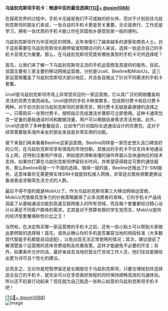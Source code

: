 **乌兹别克斯坦手机卡：畅游中亚的最佳选择[[TG💪+ @esim1088](https://t.me/s/esim1088)]**

在探索世界的过程中，手机卡无疑是我们不可或缺的好伙伴。而对于计划前往乌兹别克斯坦的朋友们来说，一张合适的手机卡更是至关重要。无论是旅行、工作还是学习，拥有一张优质的手机卡能让你在异国他乡感受到家一般的便利。

乌兹别克斯坦作为中亚地区的明珠，近年来吸引了越来越多的游客和商务人士。对于这些需要在乌兹别克斯坦长期停留或短期访问的人来说，选择一张适合自己的手机卡显得尤为重要。那么，在乌兹别克斯坦究竟有哪些类型的手机卡可供选择呢？

首先，让我们来了解一下乌兹别克斯坦主流的手机运营商及其提供的服务。目前，该国主要有三家主要的移动网络运营商，分别是Ucell、Beeline和MobiUz。这三家运营商覆盖了乌兹别克斯坦大部分地区，并且各自推出了针对不同需求的手机卡套餐。

Ucell是乌兹别克斯坦市场上非常受欢迎的一家运营商，它以其广泛的网络覆盖和灵活的资费方案而闻名。Ucell提供的手机卡种类繁多，包括预付费卡和后付费卡两种。对于初次到访乌兹别克斯坦的游客而言，预付费卡无疑是最便捷的选择之一。只需购买一张预付费卡，按照指示完成激活步骤即可立即使用。这种卡通常包含一定量的基础通话时间和数据流量，用户可以根据自身需求灵活充值。此外，Ucell还提供了多种套餐组合，比如专门针对国际长途通话设计的优惠包，这对于经常需要联系海外亲友的朋友来说是非常实用的功能。

接下来我们再来看看Beeline这家运营商。Beeline同样是一家历史悠久且口碑良好的公司，在乌兹别克斯坦享有很高的市场份额。其推出的手机卡不仅支持本地通话与上网，还特别注重用户体验，例如提供清晰易懂的操作界面以及快速响应的技术支持。如果你打算在乌兹别克斯坦停留较长时间，并希望获得稳定可靠的通信服务，那么Beeline将是一个不错的选择。值得一提的是，Beeline还推出了E-SIM服务，这意味着你无需更换实体SIM卡就能轻松接入网络，非常适合那些频繁更换设备或者追求极简生活方式的人群。

最后不得不提的就是MobiUz了。作为乌兹别克斯坦第三大移动网络运营商，MobiUz凭借极具竞争力的价格策略赢得了众多消费者的青睐。它的手机卡产品线涵盖了从基础通话功能到高速互联网接入的所有领域，而且每个套餐都经过精心设计以满足不同客户群体的需求。尤其是对于预算有限的学生党而言，MobiUz提供的经济型套餐堪称性价比之王！

当然啦，在决定购买哪一家运营商的手机卡之前，还有一些小贴士可以帮助大家做出更明智的选择哦！首先，请务必确认你的手机是否兼容当地的频段标准（大多数现代智能手机都能自动适配），以免出现无法正常使用的情况；其次，建议提前了解清楚各个运营商的具体资费结构及优惠政策，这样才能避免不必要的开支；另外，如果条件允许的话，最好亲自去当地的营业厅咨询工作人员，他们往往能够给出更为详尽且个性化的建议。

总而言之，无论你是短暂停留还是长期居住于乌兹别克斯坦，只要合理规划并选择适合自己的手机卡，就完全可以在享受美好旅程的同时保持顺畅高效的沟通体验。所以还不赶紧行动起来？现在就为自己挑选一张称心如意的乌兹别克斯坦手机卡吧！

[[TG💪+ @esim1088](https://t.me/s/esim1088)]  
![Image](https://i.postimg.cc/4NQfJmqS/Snipaste-2025-05-13-00-14-12.png)